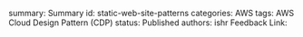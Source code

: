summary: Summary
id: static-web-site-patterns
categories: AWS
tags: AWS Cloud Design Pattern (CDP)
status: Published
authors: ishr
Feedback Link: 

